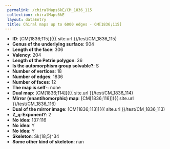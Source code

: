 ```yaml
--- 
 permalink: /chiralMaps6kE/CM_1836_115 
 collection: chiralMaps6kE
 layout: dataEntry
 title: Chiral maps up to 6000 edges - CM[1836;115]
---
```


- **ID**: [CM[1836;115]]({{ site.url }}/test/CM_1836_115)
- **Genus of the underlying surface**: 904
- **Length of the face**: 306
- **Valency**: 204
- **Length of the Petrie polygon**: 36
- **Is the automorphism group solvable?**: S
- **Number of vertices**: 18
- **Number of edges**: 1836
- **Number of faces**: 12
- **The map is self-**: none
- **Dual map**: [CM[1836;114]]({{ site.url }}/test/CM_1836_114)
- **Mirror (enantihomorphic) map**: [CM[1836;116]]({{ site.url }}/test/CM_1836_116)
- **Dual of the mirror image**: [CM[1836;113]]({{ site.url }}/test/CM_1836_113)
- **Z_q-Exponent?**: 2
- **No idea**:  137:116
- **No idea**: Y
- **No idea**: Y
- **Skeleton**: Sk(18;5)^34
- **Some other kind of skeleton**: nan
